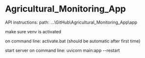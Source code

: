 # Agricultural_Monitoring_App

API instructions:
path: ...\GitHub\Agricultural_Monitoring_App\app

make sure venv is activated

on command line: activate.bat (should be automatic after first time)

start server on command line: uvicorn main:app --restart
